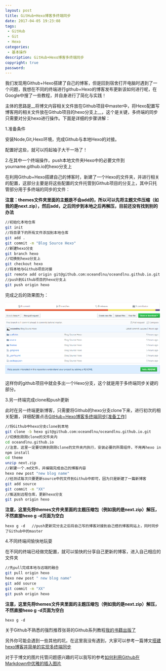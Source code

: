 ```yaml
---
layout: post
title: GitHub+Hexo博客多终端同步
date: 2017-04-05 19:23:08
tags:
 - GitHub
 - Git
 - Hexo
categories:
 - 基本操作
description: GitHub+Hexo博客多终端同步
copyright: true
password: 
---
```


我们发现用Github+Hexo搭建了自己的博客，但是回到宿舍打开电脑时遇到了一个问题，我想在不同的终端进行github+Hexo的博客发布更新该如何进行呢，在Google中搜了一些教程，并自身进行了简化与实践！

主体的思路是__将博文内容相关文件放在Github项目中master中，将Hexo配置写博客用的相关文件放在Github项目的hexo分支上__，这个是关键，多终端的同步只需要对分支hexo进行操作。下面是详细的步骤讲解：

1.准备条件

安装Node,Git,Hexo环境，完成Github与本地Hexo的对接。

配置好这些，就可以捋起袖子大干一场了！

2.在其中一个终端操作，push本地文件夹Hexo中的必要文件到yourname.github.io的hexo分支上

在利用Github+Hexo搭建自己的博客时，新建了一个Hexo的文件夹，并进行相关的配置，这部分主要是将这些配置的文件托管到Github项目的分支上，其中只托管部分用于多终端的同步的文件：

__注意：themes文件夹里面的主题是不会add的，所以可以先将主题文件压缩（如我的是next.zip），然后add，之后同步到本地之后再解压，目前还没有找到别的办法__

```bash
//初始化本地仓库
git init
//将目录下的所有文件添加到本地仓库
git add . 
git commit -m "Blog Source Hexo"
//新建hexo分支
git branch hexo
//切换到hexo分支上
git checkout hexo
//将本地与Github项目对接
git remote add origin git@github.com:oceandlnu/oceandlnu.github.io.git
//push到Github项目的hexo分支上
git push origin hexo
```

完成之后的效果图为：

![](/uploads/2017-04-05/1.png)

这样你的github项目中就会多出一个Hexo分支，这个就是用于多终端同步关键的部分。

3.另一终端完成clone和push更新

此时在另一终端更新博客，只需要将Github的hexo分支clone下来，进行初次的相关配置，详细配置点击[GitHub+Hexo博客多终端同步[准备工作]](https://oceandlnu.github.io/2017/03/06/GitHub+Hexo%E5%8D%9A%E5%AE%A2%E5%A4%9A%E7%BB%88%E7%AB%AF%E5%90%8C%E6%AD%A5[%E5%87%86%E5%A4%87%E5%B7%A5%E4%BD%9C]/)

```bash
//将Github中hexo分支clone到本地
git clone -b hexo git@github.com:oceandlnu/oceandlnu.github.io.git  
//切换到刚刚clone的文件夹内
cd oceandlnu.github.io
//注意，这里一定要切换到刚刚clone的文件夹内执行，安装必要的所需组件，不用再hexo init
npm install
cd theme
unzip next.zip
//新建一个.md文件，并编辑完成自己的博客内容
hexo new post "new blog name"
//经测试每次只要更新source中的文件到Github中即可，因为只是新建了一篇新博客
git add source
git commit -m "XX"
//推送到远程仓库，更新hexo分支
git push origin hexo
```

__注意，这里先将themes文件夹里面的主题压缩包（例如我的是next.zip）解压，不然直接hexo g -d页面为空白__


```
hexo g -d   //push更新完分支之后将自己写的博客对接到自己搭的博客网站上，同时同步了Github中的master
```

4.不同终端间愉快地玩耍

在不同的终端已经做完配置，就可以愉快的分享自己更新的博客，进入自己相应的文件夹

```bash
//先pull完成本地与远端的融合
git pull origin hexo
hexo new post " new blog name"
git add source
git commit -m "XX"
git push origin hexo
```

__注意，这里先将themes文件夹里面的主题压缩包（例如我的是next.zip）解压，不然直接hexo g -d页面为空白__


```
hexo g -d
```

关于Github不熟悉的强烈推荐张哥的Github系列教程[我的书籍出版了](http://stormzhang.com/2017/01/20/learn-github-from-zero-pdf/)

另外你可能会遇到一些其他的坑，在这里我没有遇到，大家可以参考一篇博文[搭建hexo博客并简单的实现多终端同步](https://righere.github.io/2016/10/10/install-hexo/)

对于于博文的图片托管问题感兴趣的可以我写的参考[如何利用Github在Markdown中优雅的插入图片](http://blog.csdn.net/monkey_lzl/article/details/57480599)